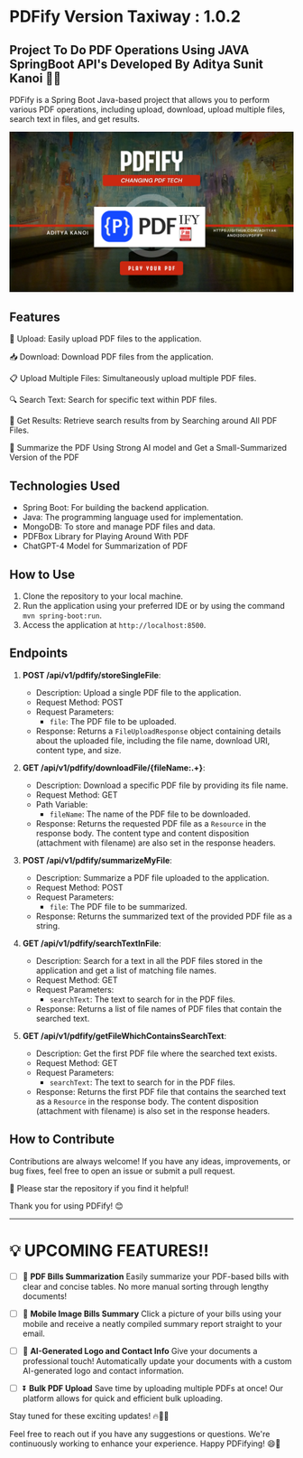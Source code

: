 # PDFify Version Taxiway : 1.0.2
Project To Do PDF Operations Using JAVA SpringBoot API's
Developed By Aditya Sunit Kanoi 👨‍💻
----------------------------------------------------------------

PDFify is a Spring Boot Java-based project that allows you to perform various PDF operations, including upload, download, upload multiple files, search text in files, and get results. 

![PDFify Logo](PDFifyOfficialLogo.png)

## Features

📂 Upload: Easily upload PDF files to the application.

📥 Download: Download PDF files from the application.

📋 Upload Multiple Files: Simultaneously upload multiple PDF files.

🔍 Search Text: Search for specific text within PDF files.

📑 Get Results: Retrieve search results from by Searching around All PDF Files.

📜 Summarize the PDF Using Strong AI model and Get a Small-Summarized Version of the PDF 

## Technologies Used

- Spring Boot: For building the backend application.
- Java: The programming language used for implementation.
- MongoDB: To store and manage PDF files and data.
- PDFBox Library for Playing Around With PDF
- ChatGPT-4 Model for Summarization of PDF

## How to Use

1. Clone the repository to your local machine.
2. Run the application using your preferred IDE or by using the command `mvn spring-boot:run`.
3. Access the application at `http://localhost:8500`.

## Endpoints

1. **POST /api/v1/pdfify/storeSingleFile**:
   - Description: Upload a single PDF file to the application.
   - Request Method: POST
   - Request Parameters:
     - `file`: The PDF file to be uploaded.
   - Response: Returns a `FileUploadResponse` object containing details about the uploaded file, including the file name, download URI, content type, and size.

2. **GET /api/v1/pdfify/downloadFile/{fileName:.+}**:
   - Description: Download a specific PDF file by providing its file name.
   - Request Method: GET
   - Path Variable:
     - `fileName`: The name of the PDF file to be downloaded.
   - Response: Returns the requested PDF file as a `Resource` in the response body. The content type and content disposition (attachment with filename) are also set in the response headers.

3. **POST /api/v1/pdfify/summarizeMyFile**:
   - Description: Summarize a PDF file uploaded to the application.
   - Request Method: POST
   - Request Parameters:
     - `file`: The PDF file to be summarized.
   - Response: Returns the summarized text of the provided PDF file as a string.

4. **GET /api/v1/pdfify/searchTextInFile**:
   - Description: Search for a text in all the PDF files stored in the application and get a list of matching file names.
   - Request Method: GET
   - Request Parameters:
     - `searchText`: The text to search for in the PDF files.
   - Response: Returns a list of file names of PDF files that contain the searched text.

5. **GET /api/v1/pdfify/getFileWhichContainsSearchText**:
   - Description: Get the first PDF file where the searched text exists.
   - Request Method: GET
   - Request Parameters:
     - `searchText`: The text to search for in the PDF files.
   - Response: Returns the first PDF file that contains the searched text as a `Resource` in the response body. The content disposition (attachment with filename) is also set in the response headers.


## How to Contribute

Contributions are always welcome! If you have any ideas, improvements, or bug fixes, feel free to open an issue or submit a pull request.

🌟 Please star the repository if you find it helpful!

Thank you for using PDFify! 😊

----------------------------------------------------------------

# 💡 UPCOMING FEATURES!!

- [ ] 📑 **PDF Bills Summarization**
  Easily summarize your PDF-based bills with clear and concise tables. No more manual sorting through lengthy documents!

- [ ] 📸 **Mobile Image Bills Summary**
  Click a picture of your bills using your mobile and receive a neatly compiled summary report straight to your email.

- [ ] 📝 **AI-Generated Logo and Contact Info**
  Give your documents a professional touch! Automatically update your documents with a custom AI-generated logo and contact information.

- [ ] ⏬ **Bulk PDF Upload**
  Save time by uploading multiple PDFs at once! Our platform allows for quick and efficient bulk uploading.

Stay tuned for these exciting updates! 🔥💯🚀

Feel free to reach out if you have any suggestions or questions. We're continuously working to enhance your experience. Happy PDFifying! 😄🧾
